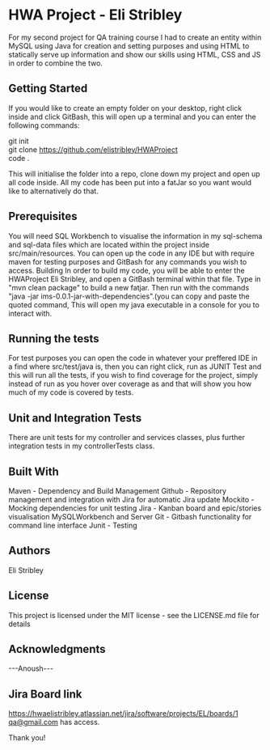 # HWA Project  - Eli Stribley

For my second project for QA training course I had to create an entity within MySQL using Java for creation and setting purposes and using HTML to statically serve up information and show our skills using HTML, CSS and JS in order to combine the two.

## Getting Started
If you would like to create an empty folder on your desktop, right click inside and click GitBash, this will open up a terminal and you can enter the following commands:

git init <br/>
git clone https://github.com/elistribley/HWAProject <br/>
code .

This will initialise the folder into a repo, clone down my project and open up all code inside. All my code has been put into a fatJar so you want would like to alternatively do that.

## Prerequisites
You will need SQL Workbench to visualise the information in my sql-schema and sql-data files which are located within the project inside src/main/resources. You can open up the code in any IDE but with require maven for testing purposes and GitBash for any commands you wish to access.
Building
In order to build my code, you will be able to enter the HWAProject Eli Stribley, and open a GitBash terminal within that file. Type in "mvn clean package" to build a new fatjar. Then run with the commands "java -jar ims-0.0.1-jar-with-dependencies".(you can copy and paste the quoted command, This will open my java executable in a console for you to interact with. 

## Running the tests
For test purposes you can open the code in whatever your preffered IDE in a find where src/test/java is, then you can right click, run as JUNIT Test and this will run all the tests, if you wish to find coverage for the project, simply instead of run as you hover over coverage as and that will show you how much of my code is covered by tests.

## Unit and Integration Tests
There are unit tests for my controller and services classes, plus further integration tests in my controllerTests class.

## Built With
Maven - Dependency and Build Management
Github - Repository management and integration with Jira for automatic Jira update
Mockito - Mocking dependencies for unit testing
Jira - Kanban board and epic/stories visualisation
MySQLWorkbench and Server
Git - Gitbash functionality for command line interface
Junit - Testing
## Authors
Eli Stribley
## License
This project is licensed under the MIT license - see the LICENSE.md file for details

## Acknowledgments
---Anoush---

## Jira Board link
https://hwaelistribley.atlassian.net/jira/software/projects/EL/boards/1
qa@gmail.com has access.

Thank you!
